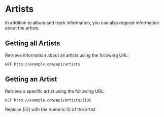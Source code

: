 # Artists

In addition to album and track information, you can also request information about the artists.

## Getting all Artists

Retrieve information about all artists using the following URL:

`GET http://example.com/api/artists`

## Getting an Artist

Retrieve a specific artist using the following URL:

`GET http://example.com/api/artists/[ID]`

<aside class="notice">
	Replace [ID] with the numeric ID of the artist
</aside>
